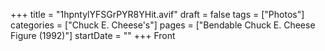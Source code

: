 +++
title = "1hpntylYFSGrPYR8YHit.avif"
draft = false
tags = ["Photos"]
categories = ["Chuck E. Cheese's"]
pages = ["Bendable Chuck E. Cheese Figure (1992)"]
startDate = ""
+++
Front
